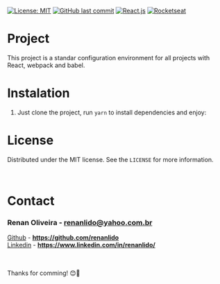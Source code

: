 [![License: MIT](https://img.shields.io/badge/License-MIT-yellow.svg)](https://opensource.org/licenses/MIT)
[![GitHub last commit](https://img.shields.io/badge/last%20comit-april%202021-orange)](https://github.com/renanlido/ignews/commits)
[![React.js](https://img.shields.io/badge/-ReactJs-blue)](https://pt-br.reactjs.org/)
[![Rocketseat](https://img.shields.io/badge/-Rocketseat-blueviolet)](https://rocketseat.com.br)


<!-- ABOUT THE PROJECT -->
# <strong>Project</strong>
This project is a standar configuration environment for all projects with React, webpack and babel.
</br>

<!--INSTALATION-->

# Instalation

1. Just clone the project, run ```yarn``` to install dependencies and enjoy:

<!-- LICENSE -->
# **License**

Distributed under the MIT license. See the `LICENSE` for more information.

<!-- CONTACT -->
</br>

# **Contact**

### Renan Oliveira - **renanlido@yahoo.com.br**

[Github](https://github.com/renanlido) - **https://github.com/renanlido** </br>
[Linkedin](https://www.linkedin.com/in/renanlido/) - **https://www.linkedin.com/in/renanlido/**

</br></br>
Thanks for comming! 😊🤗
